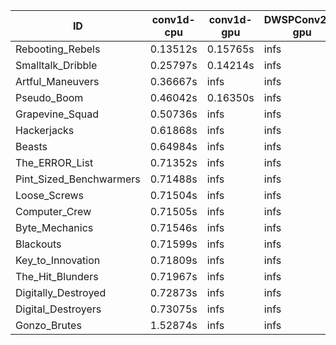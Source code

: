 |ID|conv1d-cpu|conv1d-gpu|DWSPConv2D-gpu|gemm-gpu|avg|
|-|-|-|-|-|-|
|Rebooting_Rebels|0.13512s|0.15765s|infs|4.85255s|infs|
|Smalltalk_Dribble|0.25797s|0.14214s|infs|infs|infs|
|Artful_Maneuvers|0.36667s|infs|infs|5.25713s|infs|
|Pseudo_Boom|0.46042s|0.16350s|infs|4.90024s|infs|
|Grapevine_Squad|0.50736s|infs|infs|4.86467s|infs|
|Hackerjacks|0.61868s|infs|infs|5.11542s|infs|
|Beasts|0.64984s|infs|infs|5.06219s|infs|
|The_ERROR_List|0.71352s|infs|infs|5.03207s|infs|
|Pint_Sized_Benchwarmers|0.71488s|infs|infs|4.94759s|infs|
|Loose_Screws|0.71504s|infs|infs|5.28957s|infs|
|Computer_Crew|0.71505s|infs|infs|4.91285s|infs|
|Byte_Mechanics|0.71546s|infs|infs|4.90627s|infs|
|Blackouts|0.71599s|infs|infs|4.96443s|infs|
|Key_to_Innovation|0.71809s|infs|infs|4.86538s|infs|
|The_Hit_Blunders|0.71967s|infs|infs|4.98778s|infs|
|Digitally_Destroyed|0.72873s|infs|infs|4.98897s|infs|
|Digital_Destroyers|0.73075s|infs|infs|5.07834s|infs|
|Gonzo_Brutes|1.52874s|infs|infs|4.91932s|infs|
